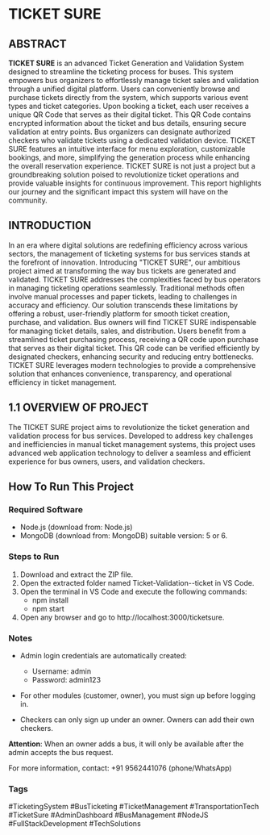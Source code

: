 # TICKET SURE
## ABSTRACT
**TICKET SURE** is an advanced Ticket Generation and Validation System designed to streamline the ticketing process for buses. This system empowers bus organizers to effortlessly manage ticket sales and validation through a unified digital platform. Users can conveniently browse and purchase tickets directly from the system, which supports various event types and ticket categories. Upon booking a ticket, each user receives a unique QR Code that serves as their digital ticket. This QR Code contains encrypted information about the ticket and bus details, ensuring secure validation at entry points. Bus organizers can designate authorized checkers who validate tickets using a dedicated validation device. TICKET SURE features an intuitive interface for menu exploration, customizable bookings, and more, simplifying the generation process while enhancing the overall reservation experience. TICKET SURE is not just a project but a groundbreaking solution poised to revolutionize ticket operations and provide valuable insights for continuous improvement. This report highlights our journey and the significant impact this system will have on the community.

## INTRODUCTION

In an era where digital solutions are redefining efficiency across various sectors, the management of ticketing systems for bus services stands at the forefront of innovation. Introducing "TICKET SURE", our ambitious project aimed at transforming the way bus tickets are generated and validated. TICKET SURE addresses the complexities faced by bus operators in managing ticketing operations seamlessly. Traditional methods often involve manual processes and paper tickets, leading to challenges in accuracy and efficiency. Our solution transcends these limitations by offering a robust, user-friendly platform for smooth ticket creation, purchase, and validation. Bus owners will find TICKET SURE indispensable for managing ticket details, sales, and distribution. Users benefit from a streamlined ticket purchasing process, receiving a QR code upon purchase that serves as their digital ticket. This QR code can be verified efficiently by designated checkers, enhancing security and reducing entry bottlenecks. TICKET SURE leverages modern technologies to provide a comprehensive solution that enhances convenience, transparency, and operational efficiency in ticket management.

## 1.1 OVERVIEW OF PROJECT

The TICKET SURE project aims to revolutionize the ticket generation and validation process for bus services. Developed to address key challenges and inefficiencies in manual ticket management systems, this project uses advanced web application technology to deliver a seamless and efficient experience for bus owners, users, and validation checkers.

## How To Run This Project

### Required Software

* Node.js (download from: Node.js)
* MongoDB (download from: MongoDB) suitable version: 5 or 6.

### Steps to Run

1. Download and extract the ZIP file.
2. Open the extracted folder named Ticket-Validation--ticket in VS Code.
3. Open the terminal in VS Code and execute the following commands:
    * npm install
    * npm start
4. Open any browser and go to http://localhost:3000/ticketsure.

### Notes

* Admin login credentials are automatically created:

    * Username: admin
    * Password: admin123
* For other modules (customer, owner), you must sign up before logging in.

* Checkers can only sign up under an owner. Owners can add their own checkers.

**Attention**: When an owner adds a bus, it will only be available after the admin accepts the bus request.

For more information, contact: +91 9562441076 (phone/WhatsApp)

### Tags

#TicketingSystem #BusTicketing #TicketManagement #TransportationTech #TicketSure #AdminDashboard #BusManagement #NodeJS #FullStackDevelopment #TechSolutions